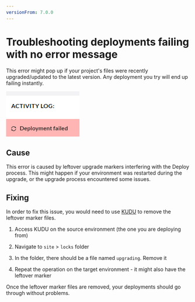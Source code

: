 ```yaml
---
versionFrom: 7.0.0
---
```


# Troubleshooting deployments failing with no error message

This error might pop up if your project's files were recently upgraded/updated to the latest version. Any deployment you try will end up failing instantly.

![Deployment failed](images/deployment-failed.png)

## Cause

This error is caused by leftover upgrade markers interfering with the Deploy process.
This might happen if your environment was restarted during the upgrade, or the upgrade process encountered some issues.

## Fixing

In order to fix this issue, you would need to use [KUDU](../../../Set-up/Power-Tools/index) to remove the leftover marker files.

1. Access KUDU on the source environment (the one you are deploying from)

2. Navigate to `site` > `locks` folder

3. In the folder, there should be a file named `upgrading`. Remove it

4. Repeat the operation on the target environment - it might also have the leftover marker

Once the leftover marker files are removed, your deployments should go through without problems.
